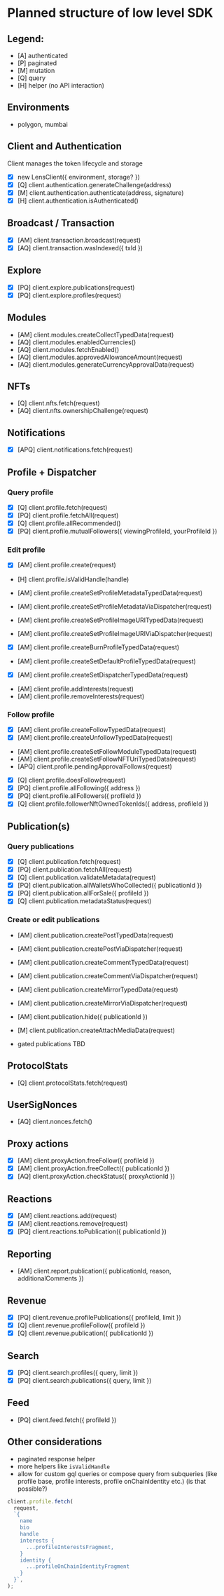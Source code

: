 # Planned structure of low level SDK

## Legend:

- [A] authenticated
- [P] paginated
- [M] mutation
- [Q] query
- [H] helper (no API interaction)

## Environments

- polygon, mumbai

## Client and Authentication

Client manages the token lifecycle and storage

- [x] new LensClient({ environment, storage? })
- [x] [Q] client.authentication.generateChallenge(address)
- [x] [M] client.authentication.authenticate(address, signature)
- [x] [H] client.authentication.isAuthenticated()

## Broadcast / Transaction

- [x] [AM] client.transaction.broadcast(request)
- [x] [AQ] client.transaction.wasIndexed({ txId })

## Explore

- [x] [PQ] client.explore.publications(request)
- [x] [PQ] client.explore.profiles(request)

## Modules

- [AM] client.modules.createCollectTypedData(request)
- [AQ] client.modules.enabledCurrencies()
- [AQ] client.modules.fetchEnabled()
- [AQ] client.modules.approvedAllowanceAmount(request)
- [AQ] client.modules.generateCurrencyApprovalData(request)

## NFTs

- [Q] client.nfts.fetch(request)
- [AQ] client.nfts.ownershipChallenge(request)

## Notifications

- [x] [APQ] client.notifications.fetch(request)

## Profile + Dispatcher

### Query profile

- [x] [Q] client.profile.fetch(request)
- [x] [PQ] client.profile.fetchAll(request)
- [x] [Q] client.profile.allRecommended()
- [x] [PQ] client.profile.mutualFollowers({ viewingProfileId, yourProfileId })

### Edit profile

- [x] [AM] client.profile.create(request)
- [H] client.profile.isValidHandle(handle)

- [AM] client.profile.createSetProfileMetadataTypedData(request)
- [AM] client.profile.createSetProfileMetadataViaDispatcher(request)

- [AM] client.profile.createSetProfileImageURITypedData(request)
- [AM] client.profile.createSetProfileImageURIViaDispatcher(request)

- [x] [AM] client.profile.createBurnProfileTypedData(request)
- [AM] client.profile.createSetDefaultProfileTypedData(request)
- [x] [AM] client.profile.createSetDispatcherTypedData(request)

- [AM] client.profile.addInterests(request)
- [AM] client.profile.removeInterests(request)

### Follow profile

- [x] [AM] client.profile.createFollowTypedData(request)
- [x] [AM] client.profile.createUnfollowTypedData(request)
- [AM] client.profile.createSetFollowModuleTypedData(request)
- [AM] client.profile.createSetFollowNFTUriTypedData(request)
- [APQ] client.profile.pendingApprovalFollows(request)

- [x] [Q] client.profile.doesFollow(request)
- [x] [PQ] client.profile.allFollowing({ address })
- [x] [PQ] client.profile.allFollowers({ profileId })
- [x] [Q] client.profile.followerNftOwnedTokenIds({ address, profileId })

## Publication(s)

### Query publications

- [x] [Q] client.publication.fetch(request)
- [x] [PQ] client.publication.fetchAll(request)
- [x] [Q] client.publication.validateMetadata(request)
- [x] [PQ] client.publication.allWalletsWhoCollected({ publicationId })
- [x] [PQ] client.publication.allForSale({ profileId })
- [x] [Q] client.publication.metadataStatus(request)

### Create or edit publications

- [AM] client.publication.createPostTypedData(request)
- [AM] client.publication.createPostViaDispatcher(request)

- [AM] client.publication.createCommentTypedData(request)
- [AM] client.publication.createCommentViaDispatcher(request)

- [AM] client.publication.createMirrorTypedData(request)
- [AM] client.publication.createMirrorViaDispatcher(request)

- [AM] client.publication.hide({ publicationId })
- [M] client.publication.createAttachMediaData(request)

- gated publications TBD

## ProtocolStats

- [Q] client.protocolStats.fetch(request)

## UserSigNonces

- [AQ] client.nonces.fetch()

## Proxy actions

- [x] [AM] client.proxyAction.freeFollow({ profileId })
- [x] [AM] client.proxyAction.freeCollect({ publicationId })
- [x] [AQ] client.proxyAction.checkStatus({ proxyActionId })

## Reactions

- [x] [AM] client.reactions.add(request)
- [x] [AM] client.reactions.remove(request)
- [x] [PQ] client.reactions.toPublication({ publicationId })

## Reporting

- [AM] client.report.publication({ publicationId, reason, additionalComments })

## Revenue

- [x] [PQ] client.revenue.profilePublications({ profileId, limit })
- [x] [Q] client.revenue.profileFollow({ profileId })
- [x] [Q] client.revenue.publication({ publicationId })

## Search

- [x] [PQ] client.search.profiles({ query, limit })
- [x] [PQ] client.search.publications({ query, limit })

## Feed

- [PQ] client.feed.fetch({ profileId })

## Other considerations

- paginated response helper
- more helpers like `isValidHandle`
- allow for custom gql queries or compose query from subqueries (like profile base, profile interests, profile onChainIdentity etc.) (is that possible?)

```ts
client.profile.fetch(
  request,
  `{
    name
    bio
    handle
    interests {
      ...profileInterestsFragment,
    }
    identity {
      ...profileOnChainIdentityFragment
    }
  }`,
);
```
